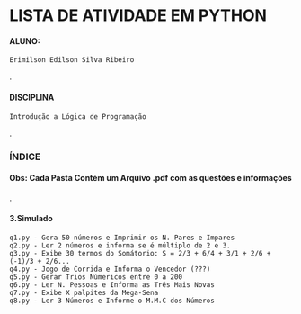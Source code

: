 # LISTA DE ATIVIDADE EM PYTHON

#### ALUNO:
    Erimilson Edilson Silva Ribeiro
.
#### DISCIPLINA
    Introdução a Lógica de Programação
.
### ÍNDICE
#### Obs: Cada Pasta Contém um Arquivo .pdf com as questões e informações
.
#### 3.Simulado
    q1.py - Gera 50 números e Imprimir os N. Pares e Impares
    q2.py - Ler 2 números e informa se é múltiplo de 2 e 3.
    q3.py - Exibe 30 termos do Somátorio: S = 2/3 + 6/4 + 3/1 + 2/6 + (-1)/3 + 2/6...
    q4.py - Jogo de Corrida e Informa o Vencedor (???)
    q5.py - Gerar Trios Númericos entre 0 a 200
    q6.py - Ler N. Pessoas e Informa as Três Mais Novas
    q7.py - Exibe X palpites da Mega-Sena 
    q8.py - Ler 3 Números e Informe o M.M.C dos Números